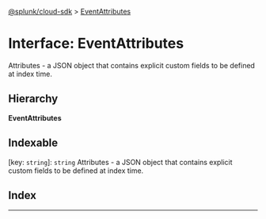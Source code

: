 [@splunk/cloud-sdk](../README.md) > [EventAttributes](../interfaces/eventattributes.md)

# Interface: EventAttributes

Attributes - a JSON object that contains explicit custom fields to be defined at index time.

## Hierarchy

**EventAttributes**

## Indexable

\[key: `string`\]:&nbsp;`string`
Attributes - a JSON object that contains explicit custom fields to be defined at index time.

## Index

---

